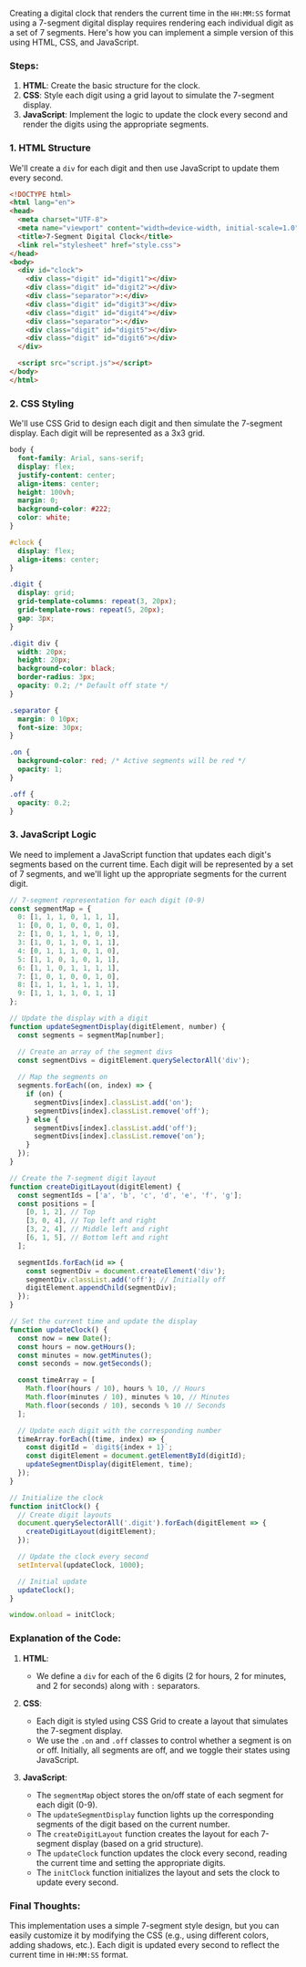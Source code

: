 Creating a digital clock that renders the current time in the `HH:MM:SS` format using a 7-segment digital display requires rendering each individual digit as a set of 7 segments. Here's how you can implement a simple version of this using HTML, CSS, and JavaScript.

### Steps:
1. **HTML**: Create the basic structure for the clock.
2. **CSS**: Style each digit using a grid layout to simulate the 7-segment display.
3. **JavaScript**: Implement the logic to update the clock every second and render the digits using the appropriate segments.

### 1. HTML Structure
We'll create a `div` for each digit and then use JavaScript to update them every second.

```html
<!DOCTYPE html>
<html lang="en">
<head>
  <meta charset="UTF-8">
  <meta name="viewport" content="width=device-width, initial-scale=1.0">
  <title>7-Segment Digital Clock</title>
  <link rel="stylesheet" href="style.css">
</head>
<body>
  <div id="clock">
    <div class="digit" id="digit1"></div>
    <div class="digit" id="digit2"></div>
    <div class="separator">:</div>
    <div class="digit" id="digit3"></div>
    <div class="digit" id="digit4"></div>
    <div class="separator">:</div>
    <div class="digit" id="digit5"></div>
    <div class="digit" id="digit6"></div>
  </div>

  <script src="script.js"></script>
</body>
</html>
```

### 2. CSS Styling

We'll use CSS Grid to design each digit and then simulate the 7-segment display. Each digit will be represented as a 3x3 grid.

```css
body {
  font-family: Arial, sans-serif;
  display: flex;
  justify-content: center;
  align-items: center;
  height: 100vh;
  margin: 0;
  background-color: #222;
  color: white;
}

#clock {
  display: flex;
  align-items: center;
}

.digit {
  display: grid;
  grid-template-columns: repeat(3, 20px);
  grid-template-rows: repeat(5, 20px);
  gap: 3px;
}

.digit div {
  width: 20px;
  height: 20px;
  background-color: black;
  border-radius: 3px;
  opacity: 0.2; /* Default off state */
}

.separator {
  margin: 0 10px;
  font-size: 30px;
}

.on {
  background-color: red; /* Active segments will be red */
  opacity: 1;
}

.off {
  opacity: 0.2;
}
```

### 3. JavaScript Logic

We need to implement a JavaScript function that updates each digit's segments based on the current time. Each digit will be represented by a set of 7 segments, and we'll light up the appropriate segments for the current digit.

```javascript
// 7-segment representation for each digit (0-9)
const segmentMap = {
  0: [1, 1, 1, 0, 1, 1, 1],
  1: [0, 0, 1, 0, 0, 1, 0],
  2: [1, 0, 1, 1, 1, 0, 1],
  3: [1, 0, 1, 1, 0, 1, 1],
  4: [0, 1, 1, 1, 0, 1, 0],
  5: [1, 1, 0, 1, 0, 1, 1],
  6: [1, 1, 0, 1, 1, 1, 1],
  7: [1, 0, 1, 0, 0, 1, 0],
  8: [1, 1, 1, 1, 1, 1, 1],
  9: [1, 1, 1, 1, 0, 1, 1]
};

// Update the display with a digit
function updateSegmentDisplay(digitElement, number) {
  const segments = segmentMap[number];

  // Create an array of the segment divs
  const segmentDivs = digitElement.querySelectorAll('div');
  
  // Map the segments on
  segments.forEach((on, index) => {
    if (on) {
      segmentDivs[index].classList.add('on');
      segmentDivs[index].classList.remove('off');
    } else {
      segmentDivs[index].classList.add('off');
      segmentDivs[index].classList.remove('on');
    }
  });
}

// Create the 7-segment digit layout
function createDigitLayout(digitElement) {
  const segmentIds = ['a', 'b', 'c', 'd', 'e', 'f', 'g'];
  const positions = [
    [0, 1, 2], // Top
    [3, 0, 4], // Top left and right
    [3, 2, 4], // Middle left and right
    [6, 1, 5], // Bottom left and right
  ];

  segmentIds.forEach(id => {
    const segmentDiv = document.createElement('div');
    segmentDiv.classList.add('off'); // Initially off
    digitElement.appendChild(segmentDiv);
  });
}

// Set the current time and update the display
function updateClock() {
  const now = new Date();
  const hours = now.getHours();
  const minutes = now.getMinutes();
  const seconds = now.getSeconds();

  const timeArray = [
    Math.floor(hours / 10), hours % 10, // Hours
    Math.floor(minutes / 10), minutes % 10, // Minutes
    Math.floor(seconds / 10), seconds % 10 // Seconds
  ];

  // Update each digit with the corresponding number
  timeArray.forEach((time, index) => {
    const digitId = `digit${index + 1}`;
    const digitElement = document.getElementById(digitId);
    updateSegmentDisplay(digitElement, time);
  });
}

// Initialize the clock
function initClock() {
  // Create digit layouts
  document.querySelectorAll('.digit').forEach(digitElement => {
    createDigitLayout(digitElement);
  });

  // Update the clock every second
  setInterval(updateClock, 1000);

  // Initial update
  updateClock();
}

window.onload = initClock;
```

### Explanation of the Code:

1. **HTML**:
   - We define a `div` for each of the 6 digits (2 for hours, 2 for minutes, and 2 for seconds) along with `:` separators.

2. **CSS**:
   - Each digit is styled using CSS Grid to create a layout that simulates the 7-segment display.
   - We use the `.on` and `.off` classes to control whether a segment is on or off. Initially, all segments are off, and we toggle their states using JavaScript.

3. **JavaScript**:
   - The `segmentMap` object stores the on/off state of each segment for each digit (0-9).
   - The `updateSegmentDisplay` function lights up the corresponding segments of the digit based on the current number.
   - The `createDigitLayout` function creates the layout for each 7-segment display (based on a grid structure).
   - The `updateClock` function updates the clock every second, reading the current time and setting the appropriate digits.
   - The `initClock` function initializes the layout and sets the clock to update every second.

### Final Thoughts:
This implementation uses a simple 7-segment style design, but you can easily customize it by modifying the CSS (e.g., using different colors, adding shadows, etc.). Each digit is updated every second to reflect the current time in `HH:MM:SS` format.